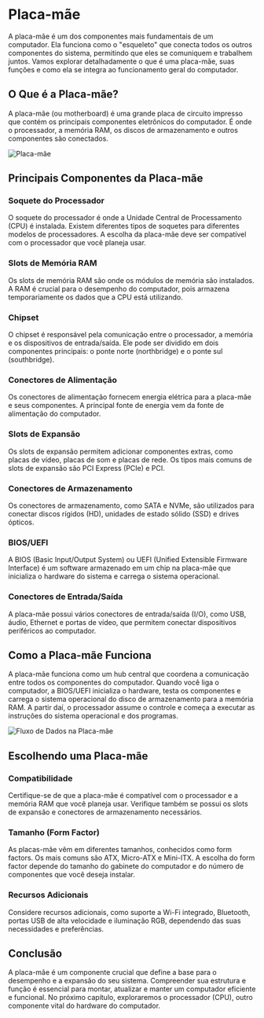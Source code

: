# Placa-mãe

A placa-mãe é um dos componentes mais fundamentais de um computador. Ela funciona como o "esqueleto" que conecta todos os outros componentes do sistema, permitindo que eles se comuniquem e trabalhem juntos. Vamos explorar detalhadamente o que é uma placa-mãe, suas funções e como ela se integra ao funcionamento geral do computador.

## O Que é a Placa-mãe?

A placa-mãe (ou motherboard) é uma grande placa de circuito impresso que contém os principais componentes eletrônicos do computador. É onde o processador, a memória RAM, os discos de armazenamento e outros componentes são conectados.

![Placa-mãe](./imagens/placa_mae.png) <!-- Placeholder para imagem -->

## Principais Componentes da Placa-mãe

### Soquete do Processador

O soquete do processador é onde a Unidade Central de Processamento (CPU) é instalada. Existem diferentes tipos de soquetes para diferentes modelos de processadores. A escolha da placa-mãe deve ser compatível com o processador que você planeja usar.

### Slots de Memória RAM

Os slots de memória RAM são onde os módulos de memória são instalados. A RAM é crucial para o desempenho do computador, pois armazena temporariamente os dados que a CPU está utilizando.

### Chipset

O chipset é responsável pela comunicação entre o processador, a memória e os dispositivos de entrada/saída. Ele pode ser dividido em dois componentes principais: o ponte norte (northbridge) e o ponte sul (southbridge).

### Conectores de Alimentação

Os conectores de alimentação fornecem energia elétrica para a placa-mãe e seus componentes. A principal fonte de energia vem da fonte de alimentação do computador.

### Slots de Expansão

Os slots de expansão permitem adicionar componentes extras, como placas de vídeo, placas de som e placas de rede. Os tipos mais comuns de slots de expansão são PCI Express (PCIe) e PCI.

### Conectores de Armazenamento

Os conectores de armazenamento, como SATA e NVMe, são utilizados para conectar discos rígidos (HD), unidades de estado sólido (SSD) e drives ópticos.

### BIOS/UEFI

A BIOS (Basic Input/Output System) ou UEFI (Unified Extensible Firmware Interface) é um software armazenado em um chip na placa-mãe que inicializa o hardware do sistema e carrega o sistema operacional.

### Conectores de Entrada/Saída

A placa-mãe possui vários conectores de entrada/saída (I/O), como USB, áudio, Ethernet e portas de vídeo, que permitem conectar dispositivos periféricos ao computador.

## Como a Placa-mãe Funciona

A placa-mãe funciona como um hub central que coordena a comunicação entre todos os componentes do computador. Quando você liga o computador, a BIOS/UEFI inicializa o hardware, testa os componentes e carrega o sistema operacional do disco de armazenamento para a memória RAM. A partir daí, o processador assume o controle e começa a executar as instruções do sistema operacional e dos programas.

![Fluxo de Dados na Placa-mãe](./imagens/fluxo_dados_placa_mae.png) <!-- Placeholder para imagem -->

## Escolhendo uma Placa-mãe

### Compatibilidade

Certifique-se de que a placa-mãe é compatível com o processador e a memória RAM que você planeja usar. Verifique também se possui os slots de expansão e conectores de armazenamento necessários.

### Tamanho (Form Factor)

As placas-mãe vêm em diferentes tamanhos, conhecidos como form factors. Os mais comuns são ATX, Micro-ATX e Mini-ITX. A escolha do form factor depende do tamanho do gabinete do computador e do número de componentes que você deseja instalar.

### Recursos Adicionais

Considere recursos adicionais, como suporte a Wi-Fi integrado, Bluetooth, portas USB de alta velocidade e iluminação RGB, dependendo das suas necessidades e preferências.

## Conclusão

A placa-mãe é um componente crucial que define a base para o desempenho e a expansão do seu sistema. Compreender sua estrutura e função é essencial para montar, atualizar e manter um computador eficiente e funcional. No próximo capítulo, exploraremos o processador (CPU), outro componente vital do hardware do computador.